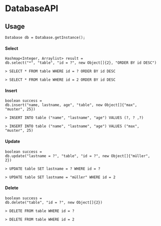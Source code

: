 # DatabaseAPI
## Usage

```
Database db = Database.getInstance();
```

#### Select
```
Hashmap<Integer, Arraylist> result = 
db.select("*", "table", "id = ?", new Object[]{2}, "ORDER BY id DESC")
```
`> SELECT * FROM table WHERE id = ? ORDER BY id DESC`

`> SELECT * FROM table WHERE id = 2 ORDER BY id DESC`

#### Insert
```
boolean success = 
db.insert("name, lastname, age", "table", new Object[]{"max", "muster", 25})
```
`> INSERT INTO table ("name", "lastname", "age") VALUES (?, ? ,?)`

`> INSERT INTO table ("name", "lastname", "age") VALUES ("max", "muster", 25)`

#### Update
```
boolean success = 
db.update("lastname = ?", "table", "id = ?", new Object[]{"müller", 2})
```
`> UPDATE table SET lastname = ? WHERE id = ?`

`> UPDATE table SET lastname = "müller" WHERE id = 2`

#### Delete
```
boolean success = 
db.delete("table", "id = ?", new Object[]{2})
```
`> DELETE FROM table WHERE id = ?`

`> DELETE FROM table WHERE id = 2`
